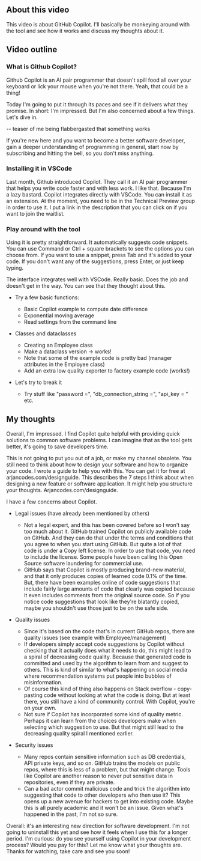 ## About this video

This video is about GitHub Copilot. I'll basically be monkeying around with the tool and see how it works and discuss my thoughts about it.

## Video outline

### What is Github Copilot?

Github Copilot is an AI pair programmer that doesn't spill food all over your keyboard or lick your mouse when you're not there. Yeah, that could be a thing!

Today I'm going to put it through its paces and see if it delivers what they promise. In short: I'm impressed. But I'm also concerned about a few things. Let's dive in.

-- teaser of me being flabbergasted that something works

If you're new here and you want to become a better software developer, gain a deeper understanding of programming in general, start now by subscribing and hitting the bell, so you don't miss anything.

### Installing it in VSCode

Last month, Github introduced Copilot. They call it an AI pair programmer that helps you write code faster and with less work. I like that. Because I'm a lazy bastard. Copilot integrates directly with VSCode. You can install it as an extension. At the moment, you need to be in the Technical Preview group in order to use it. I put a link in the description that you can click on if you want to join the waitlist.

### Play around with the tool

Using it is pretty straightforward. It automatically suggests code snippets. You can use Command or Ctrl + square brackets to see the options you can choose from. If you want to use a snippet, press Tab and it's added to your code. If you don't want any of the suggestions, press Enter, or just keep typing.

The interface integrates well with VSCode. Really basic. Does the job and doesn't get in the way. You can see that they thought about this.

- Try a few basic functions:

  - Basic Copilot example to compute date difference
  - Exponential moving average
  - Read settings from the command line

- Classes and dataclasses

  - Creating an Employee class
  - Make a dataclass version -> works!
  - Note that some of the example code is pretty bad (manager attributes in the Employee class)
  - Add an extra low quality exporter to factory example code (works!)

- Let's try to break it
  - Try stuff like "password =", "db_connection_string =", "api_key = " etc.

## My thoughts

Overall, I'm impressed. I find Copilot quite helpful with providing quick solutions to common software problems. I can imagine that as the tool gets better, it's going to save developers time.

This is not going to put you out of a job, or make my channel obsolete. You still need to think about how to design your software and how to organize your code. I wrote a guide to help you with this. You can get it for free at arjancodes.com/designguide. This describes the 7 steps I think about when designing a new feature or software application. It might help you structure your thoughts. Arjancodes.com/designguide.

I have a few concerns about Copilot.

- Legal issues (have already been mentioned by others)

  - Not a legal expert, and this has been covered before so I won't say too much about it. GitHub trained Copilot on publicly available code on GitHub. And they can do that under the terms and conditions that you agree to when you start using GitHub. But quite a lot of that code is under a Copy left license. In order to use that code, you need to include the license. Some people have been calling this Open Source software laundering for commercial use.
  - GitHub says that Copilot is mostly producing brand-new material, and that it only produces copies of learned code 0.1% of the time. But, there have been examples online of code suggestions that include fairly large amounts of code that clearly was copied because it even includes comments from the original source code. So if you notice code suggestions that look like they're blatantly copied, maybe you shouldn't use those just to be on the safe side.

- Quality issues

  - Since it's based on the code that's in current GitHub repos, there are quality issues (see example with Employee/management)
  - If developers simply accept code suggestions by Copilot without checking that it actually does what it needs to do, this might lead to a spiral of decreasing code quality. Because that generated code is committed and used by the algorithm to learn from and suggest to others. This is kind of similar to what's happening on social media where recommendation systems put people into bubbles of misinformation.
  - Of course this kind of thing also happens on Stack overflow - copy-pasting code without looking at what the code is doing. But at least there, you still have a kind of community control. With Copilot, you're on your own.
  - Not sure if Copilot has incorporated some kind of quality metric. Perhaps it can learn from the choices developers make when selecting which suggestion to use. But that might still lead to the decreasing quality spiral I mentioned earlier.

- Security issues
  - Many repos contain sensitive information such as DB credentials, API private keys, and so on. GitHub trains the models on public repos, where this is less of a problem, but that might change. Tools like Copilot are another reason to never put sensitive data in repositories, even if they are private.
  - Can a bad actor commit malicious code and trick the algorithm into suggesting that code to other developers who then use it? This opens up a new avenue for hackers to get into existing code. Maybe this is all purely academic and it won't be an issue. Given what's happened in the past, I'm not so sure.

Overall: it's an interesting new direction for software development. I'm not going to uninstall this yet and see how it feels when I use this for a longer period. I'm curious: do you see yourself using Copilot in your development process? Would you pay for this? Let me know what your thoughts are. Thanks for watching, take care and see you soon!
